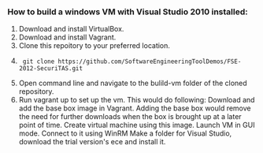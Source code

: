 ### How to build a windows VM with Visual Studio 2010 installed:

  1.  Download and install VirtualBox.
  2.  Download and install Vagrant.
  3.  Clone this repoitory to your preferred location.
  4.      git clone https://github.com/SoftwareEngineeringToolDemos/FSE-2012-SecuriTAS.git
  5.  Open command line and navigate to the bulild-vm folder of the cloned repository.
  6.  Run vagrant up to set up the vm. This would do following:
        Download and add the base box image in Vagrant. Adding the base box would remove the need for further downloads 
        when the box is brought up at a later point of time.
        Create virtual machine using this image.
        Launch VM in GUI mode.
        Connect to it using WinRM
        Make a folder for Visual Studio, download the trial version's ece and install it.
